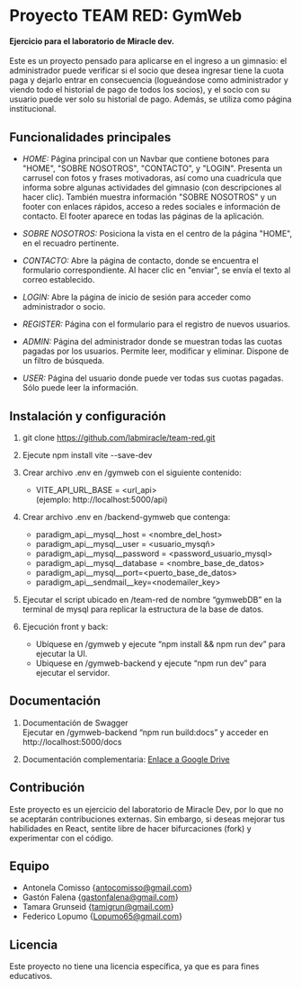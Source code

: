 # Proyecto TEAM RED: GymWeb

#### Ejercicio para el laboratorio de Miracle dev.

Este es un proyecto pensado para aplicarse en el ingreso a un gimnasio: el administrador puede verificar si el socio que desea ingresar tiene la cuota paga y dejarlo entrar en consecuencia (logueándose como administrador y viendo todo el historial de pago de todos los socios), y el socio con su usuario puede ver solo su historial de pago. Además, se utiliza como página institucional.

## Funcionalidades principales

- _HOME:_ Página principal con un Navbar que contiene botones para "HOME", "SOBRE NOSOTROS", "CONTACTO", y "LOGIN". Presenta un carrusel con fotos y frases motivadoras, así como una cuadrícula que informa sobre algunas actividades del gimnasio (con descripciones al hacer clic). También muestra información "SOBRE NOSOTROS" y un footer con enlaces rápidos, acceso a redes sociales e información de contacto. El footer aparece en todas las páginas de la aplicación.

- _SOBRE NOSOTROS:_ Posiciona la vista en el centro de la página "HOME", en el recuadro pertinente.

- _CONTACTO:_ Abre la página de contacto, donde se encuentra el formulario correspondiente. Al hacer clic en "enviar", se envía el texto al correo establecido.

- _LOGIN:_ Abre la página de inicio de sesión para acceder como administrador o socio.

- _REGISTER:_ Página con el formulario para el registro de nuevos usuarios.

- _ADMIN:_ Página del administrador donde se muestran todas las cuotas pagadas por los usuarios. Permite leer, modificar y eliminar. Dispone de un filtro de búsqueda.

- _USER:_ Página del usuario donde puede ver todas sus cuotas pagadas. Sólo puede leer la información.

## Instalación y configuración

1. git clone https://github.com/labmiracle/team-red.git  
2. Ejecute npm install vite --save-dev  
3. Crear archivo .env en /gymweb con el siguiente contenido:  
   - VITE_API_URL_BASE = <url_api>  
     (ejemplo: http://localhost:5000/api)

4. Crear archivo .env en /backend-gymweb que contenga:  
   - paradigm_api__mysql__host = <nombre_del_host>  
   - paradigm_api__mysql__user = <usuario_mysqñ>  
   - paradigm_api__mysql__password = <password_usuario_mysql>  
   - paradigm_api__mysql__database = <nombre_base_de_datos>  
   - paradigm_api__mysql__port=<puerto_base_de_datos>  
   - paradigm_api__sendmail__key=<nodemailer_key> 

5. Ejecutar el script ubicado en /team-red de nombre “gymwebDB” en la terminal de mysql para replicar la estructura de la base de datos.
 
6. Ejecución front y back:   
   - Ubíquese en /gymweb y ejecute “npm install && npm run dev”  para ejecutar la UI.
   - Ubiquese en /gymweb-backend y ejecute “npm run dev” para ejecutar el servidor.

## Documentación

1. Documentación de Swagger  
   Ejecutar en /gymweb-backend “npm run build:docs” y acceder en http://localhost:5000/docs

2. Documentación complementaria: [Enlace a Google Drive](https://drive.google.com/drive/folders/1KaPL55Uu_Uk_B_47dvS3lDBxkabWkr-Y?usp=drive_link)

## Contribución

Este proyecto es un ejercicio del laboratorio de Miracle Dev, por lo que no se aceptarán contribuciones externas. Sin embargo, si deseas mejorar tus habilidades en React, sentite libre de hacer bifurcaciones (fork) y experimentar con el código.

## Equipo

- Antonela Comisso {antocomisso@gmail.com}
- Gastón Falena {gastonfalena@gmail.com}
- Tamara Grunseid {tamigrun@gmail.com}
- Federico Lopumo {Lopumo65@gmail.com}

## Licencia

Este proyecto no tiene una licencia específica, ya que es para fines educativos.

